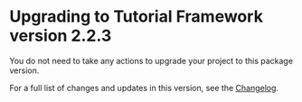 <!-- Upgrade guide page template for packages: https://confluence.unity3d.com/display/DOCS/Upgrade+guide+page+template+for+packages -->

# Upgrading to Tutorial Framework version 2.2.3

You do not need to take any actions to upgrade your project to this package version. 

For a full list of changes and updates in this version, see the [Changelog].

[Changelog]: https://docs.unity3d.com/Packages/com.unity.learn.iet-framework@latest?subfolder=/changelog/CHANGELOG.html

